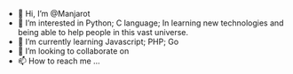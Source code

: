 - 👋 Hi, I’m @Manjarot
- 👀 I’m interested in Python; C language; In learning new technologies and being able to help people in this vast universe.
- 🌱 I’m currently learning Javascript; PHP; Go
- 💞️ I’m looking to collaborate on 
- 📫 How to reach me ...

<!---
Manjarot/Manjarot is a ✨ special ✨ repository because its `README.md` (this file) appears on your GitHub profile.
You can click the Preview link to take a look at your changes.
--->
